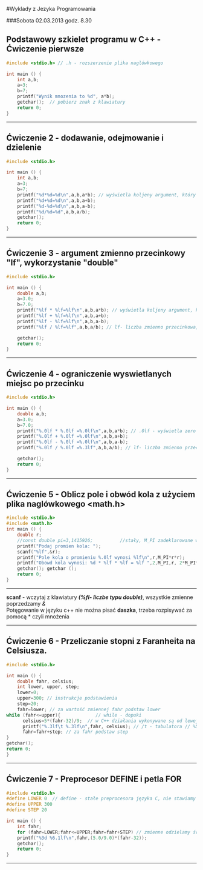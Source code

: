 #Wyklady z Jezyka Programowania

###Sobota 02.03.2013 godz. 8.30               

## Podstawowy szkielet programu w C++ - Ćwiczenie pierwsze

```c
#include <stdio.h> // .h - rozszerzenie plika naglówkowego  

int main () {
    int a,b;
    a=3;
    b=7;
    printf("Wynik mnozenia to %d", a*b);
    getchar();  // pobierz znak z klawiatury
    return 0;
}
```   
***

## Ćwiczenie 2 - dodawanie, odejmowanie i dzielenie

```c
#include <stdio.h>

int main () {
    int a,b;
    a=3;
    b=7;
    printf("%d*%d=%d\n",a,b,a*b); // wyświetla koljeny argument, który jest liczbą całkowitą, a,b oraz wynik mnożenia tych liczb
    printf("%d+%d=%d\n",a,b,a+b);
    printf("%d-%d=%d\n",a,b,a-b);
    printf("%d/%d=%d",a,b,a/b);
    getchar();
    return 0;
}
```
***

## Ćwiczenie 3 - argument zmienno przecinkowy "lf", wykorzystanie "double"

```c
#include <stdio.h>

int main () {
    double a,b;
    a=3.0;
    b=7.0;
    printf("%lf * %lf=%lf\n",a,b,a*b); // wyświetla koljeny argument, który jest liczbą całkowitą, a,b oraz wynik mnożenia tych liczb
    printf("%lf + %lf=%lf\n",a,b,a+b);
    printf("%lf - %lf=%lf\n",a,b,a-b);
    printf("%lf / %lf=%lf",a,b,a/b); // lf- liczba zmienno przecinkowa, do 6 miejsc po przecinku , float- pamiętany w 4bajtach, double-8bajtów, 

    getchar();
    return 0;
}
```
***

## Ćwiczenie 4 - ograniczenie wyswietlanych miejsc po przecinku

```c
#include <stdio.h>

int main () {
    double a,b;
    a=3.0;
    b=7.0;
    printf("%.0lf * %.0lf =%.0lf\n",a,b,a*b); // .0lf - wyświetla zero miejsc po przecinku
    printf("%.0lf + %.0lf =%.0lf\n",a,b,a+b);
    printf("%.0lf - %.0lf =%.0lf\n",a,b,a-b);
    printf("%.0lf / %.0lf =%.3lf",a,b,a/b); // lf- liczba zmienno przecinkowa, do 6 miejsc po przecinku , float- pamiętany w 4bajtach, double-8bajtów, 

    getchar();
    return 0;
}
```
***

## Ćwiczenie 5 - Oblicz pole i obwód kola z użyciem plika naglówkowego <math.h>

```c
#include <stdio.h>
#include <math.h>
int main () {
    double r;
    //const double pi=3,1415926;          //stały, M_PI zadeklarowane w pliku <math.h>
    printf("Podaj promien kola: ");
    scanf("%lf",&r);
    printf("Pole kola o promieniu %.0lf wynosi %lf\n",r,M_PI*r*r);
    printf("Obowd kola wynosi: %d * %lf * %lf = %lf ",2,M_PI,r, 2*M_PI*r );
    getchar(); getchar ();
    return 0;
}
```
***

**scanf** - wczytaj z klawiatury ***(%fl- liczbe typu double)***, wszystkie zmienne poprzedzamy *&*
<br> Potęgowanie w języku c++ nie można pisać **daszka**, trzeba rozpisywać za pomocą * czyli mnożenia

***

## Ćwiczenie 6 - Przeliczanie stopni z Faranheita na Celsiusza.

```c
#include <stdio.h>

int main () {
    double fahr, celsius;
    int lower, upper, step; 
    lower=0;
    upper=300; // instrukcje podstawienia 
    step=20;
    fahr=lower; // za wartość zmiennej fahr podstaw lower
while (fahr<=upper){             // while - dopuki
      celsius=5*(fahr-32)/9;  // w C++ działania wykonywane są od lewej do prawej np a+b*c/d to najpierw wykonane będzie mnożenie następnie dzielenie a dopiero wtedy dodawanie                              
      printf("%.3lf\t %.3lf\n",fahr, celsius); // /t - tabulatora // %5.1lf - liczba ma być wyświetlona "wielkość pola.ilość miejsc po przecinku"
      fahr=fahr+step; // za fahr podstaw step
} 
getchar();
return 0;
}
```
***

## Ćwiczenie 7 - Preprocesor DEFINE i petla FOR

```c
#include <stdio.h>
#define LOWER 0  // define - stałe preprocesora języka C, nie stawiamy średników, pełni funkcję znajdź i zamień
#define UPPER 300
#define STEP 20

int main () {
    int fahr;
    for (fahr=LOWER;fahr<=UPPER;fahr=fahr+STEP) // zmienne odzielamy średnikiem, za instrukcją FOR nie stawiamy średnika
    printf("%3d %6.1lf\n",fahr,(5.0/9.0)*(fahr-32));
    getchar();
    return 0;
}
```
***
